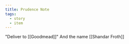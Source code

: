 ```yaml
---
title: Prudence Note
tags:
  - story
  - item
---
```


"Deliver to [[Goodmead]]"
And the name [[Shandar Froth]]